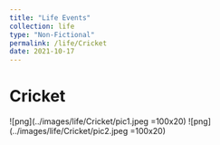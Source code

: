 ```yaml
---
title: "Life Events"
collection: life
type: "Non-Fictional"
permalink: /life/Cricket
date: 2021-10-17
---
```



# Cricket

![png](../images/life/Cricket/pic1.jpeg =100x20)
![png](../images/life/Cricket/pic2.jpeg =100x20)